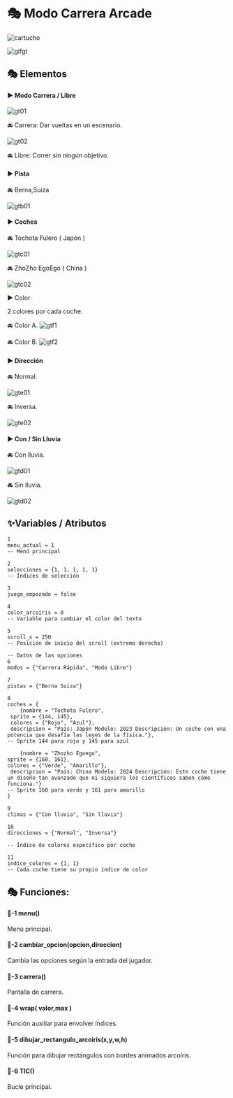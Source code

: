 # 🎭 Modo Carrera Arcade

![cartucho](./Imagenes/CartuchoGT.png)

![gifgt](./Imagenes/modocarrera.gif)

## 🎭 Elementos

#### ▶️ Modo Carrera / Libre

![gt01](./Imagenes/gt01.png)

🚘 Carrera: Dar vueltas en un escenario.

![gt02](./Imagenes/gt02.png)

🚘 Libre: Correr sin ningún objetivo.

#### ▶️ Pista

🚘 Berna,Suiza

![gtb01](./Imagenes/gtb01.png)

#### ▶️ Coches

🚘 Tochota Fulero ( Japón )

![gtc01](./Imagenes/gtc01.png)

🚘 ZhoZho EgoEgo ( China )

![gtc02](./Imagenes/gtc02.png)

▶️ Color

2 colores por cada coche.

🚘 Color A.
![gtf1](./Imagenes/gtf1.png)

🚘 Color B.
![gtf2](./Imagenes/gtf2.png)

#### ▶️ Dirección

🚘 Normal.

![gte01](./Imagenes/gte1.png)

🚘 Inversa.

![gte02](./Imagenes/gte2.png)

#### ▶️ Con / Sin Lluvia

🚘 Con lluvia.

![gtd01](./Imagenes/gtd1.png)

🚘 Sin lluvia.

![gtd02](./Imagenes/gtd2.png)

## ✨️Variables / Atributos

```
1
menu_actual = 1 
-- Menú principal

2
selecciones = {1, 1, 1, 1, 1} 
-- Índices de selección

3
juego_empezado = false

4
color_arcoiris = 0 
-- Variable para cambiar el color del texto

5
scroll_x = 250 
-- Posición de inicio del scroll (extremo derecho)

-- Datos de las opciones
6
modos = {"Carrera Rápida", "Modo Libre"}

7
pistas = {"Berna Suiza"}

8
coches = {
    {nombre = "Tochota Fulero",
 sprite = {144, 145}, 
 colores = {"Rojo", "Azul"}, 
 descripcion = "País: Japón Modelo: 2023 Descripción: Un coche con una potencia que desafía las leyes de la física."}, 
-- Sprite 144 para rojo y 145 para azul

    {nombre = "Zhozho Egoego", 
sprite = {160, 161}, 
colores = {"Verde", "Amarillo"},
 descripcion = "País: China Modelo: 2024 Descripción: Este coche tiene un diseño tan avanzado que ni siquiera los científicos saben cómo funciona."} 
-- Sprite 160 para verde y 161 para amarillo
}

9
climas = {"Con lluvia", "Sin lluvia"}

10
direcciones = {"Normal", "Inversa"}

-- Índice de colores específico por coche

11
indice_colores = {1, 1} 
-- Cada coche tiene su propio índice de color
```

## 🎭 Funciones:

#### 🔑-1  menu()

Menú principal.

#### 🔑-2  cambiar_opcion(opcion,direccion)

Cambia las opciones según la entrada del jugador.

#### 🔑-3  carrera()

Pantalla de carrera.

#### 🔑-4  wrap( valor,max )

Función auxiliar para envolver índices.

#### 🔑-5  dibujar_rectangulo_arcoiris(x,y,w,h)

Función para dibujar rectángulos con bordes animados arcoíris.

#### 🔑-6  TIC()

Bucle principal.

